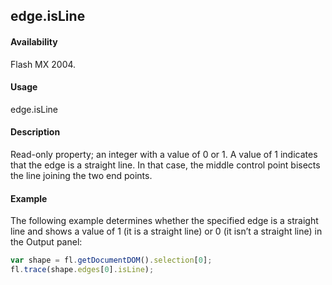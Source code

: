 ## edge.isLine

#### Availability

Flash MX 2004.

#### Usage

edge.isLine

#### Description

Read-only property; an integer with a value of 0 or 1. A value of 1 indicates that the edge is a straight line. In that case, the middle control point bisects the line joining the two end points.

#### Example

The following example determines whether the specified edge is a straight line and shows a value of 1 (it is a straight line) or 0 (it isn’t a straight line) in the Output panel:
```javascript
var shape = fl.getDocumentDOM().selection[0];
fl.trace(shape.edges[0].isLine);

```